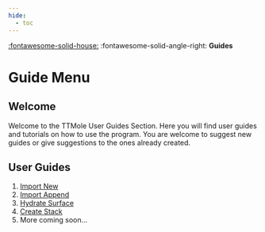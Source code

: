 ```yaml
---
hide:
  - toc
---
```

[:fontawesome-solid-house:](../index.md) :fontawesome-solid-angle-right: **Guides**
# Guide Menu

## Welcome
Welcome to the TTMole User Guides Section. Here you will find user guides and tutorials on how to use the program. You are welcome to suggest new guides or give suggestions to the ones already created.

## User Guides
1. [Import New](import_new.md)
1. [Import Append](import_append.md)
1. [Hydrate Surface](hydrate_surface.md)
1. [Create Stack](create_stack.md)
1. More coming soon...